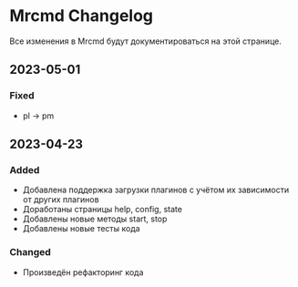 # Mrcmd Changelog

Все изменения в Mrcmd будут документироваться на этой странице.

## 2023-05-01
### Fixed
- pl -> pm

## 2023-04-23
### Added
- Добавлена поддержка загрузки плагинов с учётом их зависимости от других плагинов
- Доработаны страницы help, config, state
- Добавлены новые методы start, stop
- Добавлены новые тесты кода

### Changed
- Произведён рефакторинг кода